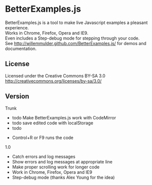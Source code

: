 BetterExamples.js
============

BetterExamples.js is a tool to make live Javascript examples a pleasant experience.  
Works in Chrome, Firefox, Opera and IE9.  
Even includes a Step-debug mode for stepping through your code.  
See http://willemmulder.github.com/BetterExamples.js/ for demos and documentation.  

License
----------------
Licensed under the Creative Commons BY-SA 3.0  
http://creativecommons.org/licenses/by-sa/3.0/

Version
-----------------
Trunk  
- todo Make BetterExamples.js work with CodeMirror  
- todo save edited code with localStorage
- todo 
+ Control+R or F9 runs the code  
  
1.0  
+ Catch errors and log messages  
+ Show errors and log messages at appropriate line  
+ Make proper scrolling work for longer code
+ Work in Chrome, Firefox, Opera and IE9  
+ Step-debug mode (thanks Alex Young for the idea)